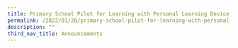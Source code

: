 ```yaml
---
title: Primary School Pilot for Learning with Personal Learning Device (P4)
permalink: /2022/01/28/primary-school-pilot-for-learning-with-personal-learning-device-p4/
description: ""
third_nav_title: Announcements
---
```

